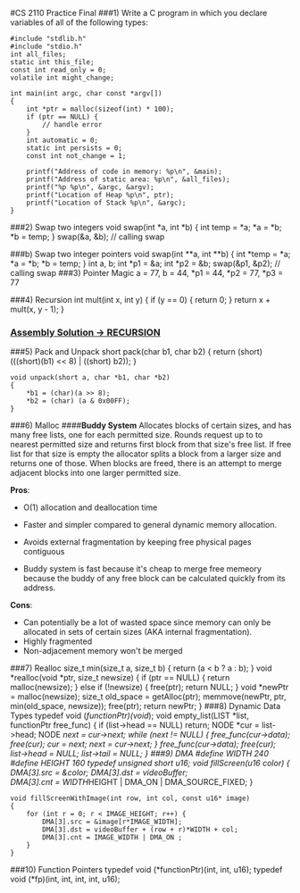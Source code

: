 #CS 2110 Practice Final
###1) Write a C program in which you declare variables of all of the following types:

	#include "stdlib.h"
	#include "stdio.h"
	int all_files;
	static int this_file;
	const int read_only = 0;
	volatile int might_change;
	
	int main(int argc, char const *argv[]) 
	{
		int *ptr = malloc(sizeof(int) * 100);
		if (ptr == NULL) {
			// handle error
		}
		int automatic = 0;
		static int persists = 0;
		const int not_change = 1;
		
		printf("Address of code in memory: %p\n", &main);
		printf("Address of static area: %p\n", &all_files);
		printf("%p %p\n", &argc, &argv); 
		printf("Location of Heap %p\n", ptr);
		printf("Location of Stack %p\n", &argc);
	}

###2) Swap two integers
	void swap(int *a, int *b) 
	{
		int temp = *a;
		*a = *b;
		*b = temp;
	}
	swap(&a, &b); // calling swap
	
###b) Swap two integer pointers
	void swap(int **a, int **b) 
	{
		int *temp = *a;
		*a = *b;
		*b = temp;
	}
	int a, b;
	int *p1 = &a;
	int *p2 = &b;
	swap(&p1, &p2); // calling swap
###3) Pointer Magic
	a = 77, b = 44, *p1 = 44, *p2 = 77, *p3 = 77

###4) Recursion
	int mult(int x, int y) {
		if (y == 0) {
			return 0;
		}
		return x + mult(x, y - 1);
	}
### [Assembly Solution -> RECURSION](https://github.gatech.edu/gist/goutam3/ac338bb5f9a790dbced3)

###5) Pack and Unpack
	short pack(char b1, char b2) 
	{
		return (short) (((short)(b1) << 8) | ((short) b2));
	}
	
	void unpack(short a, char *b1, char *b2) 
	{
		*b1 = (char)(a >> 8);
		*b2 = (char) (a & 0x00FF);
	}
###6) Malloc
####__Buddy System__
Allocates blocks of certain sizes, and has many free lists, one for each
  permitted size. Rounds request up to to nearest permitted size and returns
  first block from that size's free list. If free list for that size is empty
  the allocator splits a block from a larger size and returns one of those.
  When blocks are freed, there is an attempt to merge adjacent blocks into one
  larger permitted size.
  
  __Pros__:
  
  - O(1) allocation and deallocation time
  	
  - Faster and simpler compared to general dynamic memory allocation.
  - Avoids external fragmentation by keeping free physical pages contiguous
  - Buddy system is fast because it's cheap to merge free memeory because the
  buddy of any free block can be calculated quickly from its address.
  
  __Cons__:
  
  - Can potentially be a lot of wasted space since memory can only be allocated
  in sets of certain sizes (AKA internal fragmentation).
  - Highly fragmented
  - Non-adjacement memory won't be merged


###7) Realloc
	size_t min(size_t a, size_t b) 
	{
		return (a < b ? a : b);
	} 
	void *realloc(void *ptr, size_t newsize) 
	{
		if (ptr == NULL) {
			return malloc(newsize);
		}
		else if (!newsize) {
			free(ptr);
			return NULL;
		}
		void *newPtr = malloc(newsize);
		size_t old_space = getAlloc(ptr);
		memmove(newPtr, ptr, min(old_space, newsize));
		free(ptr);
		return newPtr;
	}
###8) Dynamic Data Types
	typedef void (*functionPtr)(void*);
	void empty_list(LIST *list, functionPtr free_func)
	{
		if (list->head == NULL) return;
		NODE *cur = list->head;
		NODE *next = cur->next;
		while (next != NULL) {
			free_func(cur->data);
			free(cur);
			cur = next;
			next = cur->next;
		}
		free_func(cur->data);
		free(cur);
		list->head = NULL;
		list->tail = NULL;
	}
###9) DMA
	#define WIDTH 240
	#define HEIGHT 160
	typedef unsigned short u16;
	void fillScreen(u16 color) 
	{
		DMA[3].src = &color;
		DMA[3].dst = videoBuffer;			
		DMA[3].cnt = WIDTH*HEIGHT | DMA_ON | DMA_SOURCE_FIXED;
	}
	
	void fillScreenWithImage(int row, int col, const u16* image) 
	{
		for (int r = 0; r < IMAGE_HEIGHT; r++) {
			DMA[3].src = &image[r*IMAGE_WIDTH];
			DMA[3].dst = videoBuffer + (row + r)*WIDTH + col;			
			DMA[3].cnt = IMAGE_WIDTH | DMA_ON ;
		}
	}
###10) Function Pointers
	typedef void (*functionPtr)(int, int, u16);
	typedef void (*fp)(int, int, int, int, u16);
	
<script src="http://yandex.st/highlightjs/7.3/highlight.min.js"></script>
<link rel="stylesheet" href="http://yandex.st/highlightjs/7.3/styles/github.min.css">
<script>
  hljs.initHighlightingOnLoad();
</script>
